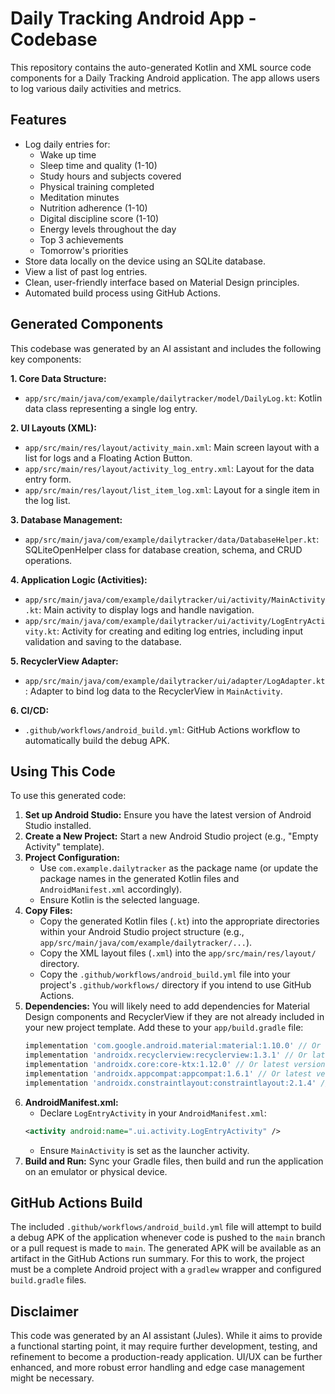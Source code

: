 # Daily Tracking Android App - Codebase

This repository contains the auto-generated Kotlin and XML source code components for a Daily Tracking Android application. The app allows users to log various daily activities and metrics.

## Features

*   Log daily entries for:
    *   Wake up time
    *   Sleep time and quality (1-10)
    *   Study hours and subjects covered
    *   Physical training completed
    *   Meditation minutes
    *   Nutrition adherence (1-10)
    *   Digital discipline score (1-10)
    *   Energy levels throughout the day
    *   Top 3 achievements
    *   Tomorrow's priorities
*   Store data locally on the device using an SQLite database.
*   View a list of past log entries.
*   Clean, user-friendly interface based on Material Design principles.
*   Automated build process using GitHub Actions.

## Generated Components

This codebase was generated by an AI assistant and includes the following key components:

**1. Core Data Structure:**
   *   `app/src/main/java/com/example/dailytracker/model/DailyLog.kt`: Kotlin data class representing a single log entry.

**2. UI Layouts (XML):**
   *   `app/src/main/res/layout/activity_main.xml`: Main screen layout with a list for logs and a Floating Action Button.
   *   `app/src/main/res/layout/activity_log_entry.xml`: Layout for the data entry form.
   *   `app/src/main/res/layout/list_item_log.xml`: Layout for a single item in the log list.

**3. Database Management:**
   *   `app/src/main/java/com/example/dailytracker/data/DatabaseHelper.kt`: SQLiteOpenHelper class for database creation, schema, and CRUD operations.

**4. Application Logic (Activities):**
   *   `app/src/main/java/com/example/dailytracker/ui/activity/MainActivity.kt`: Main activity to display logs and handle navigation.
   *   `app/src/main/java/com/example/dailytracker/ui/activity/LogEntryActivity.kt`: Activity for creating and editing log entries, including input validation and saving to the database.

**5. RecyclerView Adapter:**
   *   `app/src/main/java/com/example/dailytracker/ui/adapter/LogAdapter.kt`: Adapter to bind log data to the RecyclerView in `MainActivity`.

**6. CI/CD:**
   *   `.github/workflows/android_build.yml`: GitHub Actions workflow to automatically build the debug APK.

## Using This Code

To use this generated code:

1.  **Set up Android Studio:** Ensure you have the latest version of Android Studio installed.
2.  **Create a New Project:** Start a new Android Studio project (e.g., "Empty Activity" template).
3.  **Project Configuration:**
    *   Use `com.example.dailytracker` as the package name (or update the package names in the generated Kotlin files and `AndroidManifest.xml` accordingly).
    *   Ensure Kotlin is the selected language.
4.  **Copy Files:**
    *   Copy the generated Kotlin files (`.kt`) into the appropriate directories within your Android Studio project structure (e.g., `app/src/main/java/com/example/dailytracker/...`).
    *   Copy the XML layout files (`.xml`) into the `app/src/main/res/layout/` directory.
    *   Copy the `.github/workflows/android_build.yml` file into your project's `.github/workflows/` directory if you intend to use GitHub Actions.
5.  **Dependencies:** You will likely need to add dependencies for Material Design components and RecyclerView if they are not already included in your new project template. Add these to your `app/build.gradle` file:
    ```gradle
    implementation 'com.google.android.material:material:1.10.0' // Or latest version
    implementation 'androidx.recyclerview:recyclerview:1.3.1' // Or latest version
    implementation 'androidx.core:core-ktx:1.12.0' // Or latest version
    implementation 'androidx.appcompat:appcompat:1.6.1' // Or latest version
    implementation 'androidx.constraintlayout:constraintlayout:2.1.4' // If using ConstraintLayout
    ```
6.  **AndroidManifest.xml:**
    *   Declare `LogEntryActivity` in your `AndroidManifest.xml`:
      ```xml
      <activity android:name=".ui.activity.LogEntryActivity" />
      ```
    *   Ensure `MainActivity` is set as the launcher activity.
7.  **Build and Run:** Sync your Gradle files, then build and run the application on an emulator or physical device.

## GitHub Actions Build

The included `.github/workflows/android_build.yml` file will attempt to build a debug APK of the application whenever code is pushed to the `main` branch or a pull request is made to `main`. The generated APK will be available as an artifact in the GitHub Actions run summary.
For this to work, the project must be a complete Android project with a `gradlew` wrapper and configured `build.gradle` files.

## Disclaimer

This code was generated by an AI assistant (Jules). While it aims to provide a functional starting point, it may require further development, testing, and refinement to become a production-ready application. UI/UX can be further enhanced, and more robust error handling and edge case management might be necessary.
```
